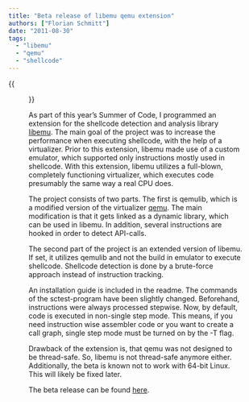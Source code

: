 ```yaml
---
title: "Beta release of libemu qemu extension"
authors: ["Florian Schmitt"]
date: "2011-08-30"
tags: 
  - "libemu"
  - "qemu"
  - "shellcode"
---
```

{{<figure src="images/banner.png" alt="Banner" width="50%">}}

As part of this year’s Summer of Code, I programmed an extension for the shellcode detection and analysis library [libemu](http://libemu.carnivore.it/). The main goal of the project was to increase the performance when executing shellcode, with the help of a virtualizer. Prior to this extension, libemu made use of a custom emulator, which supported only instructions mostly used in shellcode. With this extension, libemu utilizes a full-blown, completely functioning virtualizer, which executes code presumably the same way a real CPU does.  
  
The project consists of two parts. The first is qemulib, which is a modified version of the virtualizer [qemu](http://www.qemu.org/). The main modification is that it gets linked as a dynamic library, which can be used in libemu. In addition, several instructions are hooked in order to detect API-calls.  
  
The second part of the project is an extended version of libemu. If set, it utilizes qemulib and not the build in emulator to execute shellcode. Shellcode detection is done by a brute-force approach instead of instruction tracking.  
  
An installation guide is included in the readme. The commands of the sctest-program have been slightly changed. Beforehand, instructions were always processed stepwise. Now, by default, code is executed in non-single step mode. This means, if you need instruction wise assembler code or you want to create a call graph, single step mode must be turned on by the -T flag.  
  
Drawback of the extension is, that qemu was not designed to be thread-safe. So, libemu is not thread-safe anymore either. Additionally, the beta is known not to work with 64-bit Linux. This will likely be fixed later.  
  
The beta release can be found [here]( http://redmine.honeynet.org/projects/scemuperf/files).
